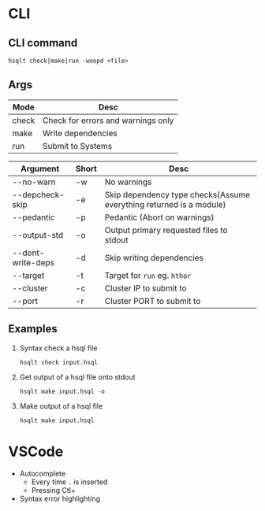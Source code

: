 # CLI

## CLI command

```
hsqlt check|make|run -weopd <file>
```

## Args

| Mode  | Desc                               |
| ----- | ---------------------------------- |
| check | Check for errors and warnings only |
| make  | Write dependencies                 |
| run   | Submit to Systems                  |

| Argument          | Short | Desc                                                                |
| ----------------- | ----- | ------------------------------------------------------------------- |
| --no-warn         | -w    | No warnings                                                         |
| --depcheck-skip   | -e    | Skip dependency type checks(Assume everything returned is a module) |
| --pedantic        | -p    | Pedantic (Abort on warnings)                                        |
| --output-std      | -o    | Output primary requested files to stdout                            |
| --dont-write-deps | -d    | Skip writing dependencies                                           |
| --target          | -t    | Target for `run` eg. `hthor`                                        |
| --cluster         | -c    | Cluster IP to submit to                                             |
| --port            | -r    | Cluster PORT to submit to                                           |



## Examples

1. Syntax check a hsql file
   
   `hsqlt check input.hsql`
2. Get output of a hsql file onto stdout
   
   `hsqlt make input.hsql -o`
3. Make output of a hsql file

   `hsqlt make input.hsql`


<!-- # ECL Cloud IDE

`Syntax Check` and `Submit` -->

# VSCode

- Autocomplete
  - Every time `.` is inserted
  - Pressing Ctl+` `
- Syntax error highlighting
  <!-- - Work with RAM objects -->


